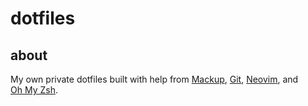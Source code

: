 # dotfiles

## about
My own private dotfiles built with help from [Mackup](/lra/mackup), [Git](/git/git), [Neovim](/neovim/neovim), and [Oh&nbsp;My&nbsp;Zsh](/ohmyzsh/ohmyzsh).
